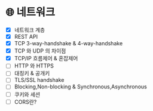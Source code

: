 # 🌐 네트워크

- [x]  네트워크 계층
- [X]  REST API
- [x]  TCP 3-way-handshake & 4-way-handshake
- [x]  TCP 와 UDP 의 차이점
- [x]  TCP/IP 흐름제어 & 혼잡제어
- [ ]  HTTP 와 HTTPS 
- [ ]  대칭키 & 공개키
- [ ]  TLS/SSL handshake
- [ ]  Blocking,Non-blocking & Synchronous,Asynchronous
- [ ]  쿠키와 세션
- [ ]  CORS란?
